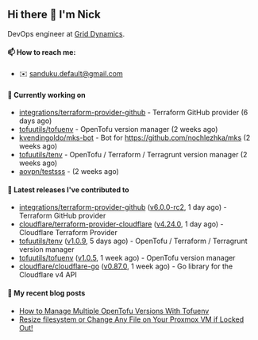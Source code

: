 ## Hi there 👋 I'm Nick

DevOps engineer at [Grid Dynamics](https://www.griddynamics.com/).

#### 📫 How to reach me:

- ✉️ sanduku.default@gmail.com

#### 👷 Currently working on


- [integrations/terraform-provider-github](https://github.com/integrations/terraform-provider-github) - Terraform GitHub provider (6 days ago)
- [tofuutils/tofuenv](https://github.com/tofuutils/tofuenv) - OpenTofu version manager (2 weeks ago)
- [kvendingoldo/mks-bot](https://github.com/kvendingoldo/mks-bot) - Bot for https://github.com/nochlezhka/mks (2 weeks ago)
- [tofuutils/tenv](https://github.com/tofuutils/tenv) - OpenTofu / Terraform / Terragrunt version manager (2 weeks ago)
- [aovpn/testsss](https://github.com/aovpn/testsss) -  (2 weeks ago)

#### 🔭 Latest releases I've contributed to

- [integrations/terraform-provider-github](https://github.com/integrations/terraform-provider-github) ([v6.0.0-rc2](https://github.com/integrations/terraform-provider-github/releases/tag/v6.0.0-rc2), 1 day ago) - Terraform GitHub provider
- [cloudflare/terraform-provider-cloudflare](https://github.com/cloudflare/terraform-provider-cloudflare) ([v4.24.0](https://github.com/cloudflare/terraform-provider-cloudflare/releases/tag/v4.24.0), 1 day ago) - Cloudflare Terraform Provider
- [tofuutils/tenv](https://github.com/tofuutils/tenv) ([v1.0.9](https://github.com/tofuutils/tenv/releases/tag/v1.0.9), 5 days ago) - OpenTofu / Terraform / Terragrunt version manager
- [tofuutils/tofuenv](https://github.com/tofuutils/tofuenv) ([v1.0.5](https://github.com/tofuutils/tofuenv/releases/tag/v1.0.5), 1 week ago) - OpenTofu version manager
- [cloudflare/cloudflare-go](https://github.com/cloudflare/cloudflare-go) ([v0.87.0](https://github.com/cloudflare/cloudflare-go/releases/tag/v0.87.0), 1 week ago) - Go library for the Cloudflare v4 API

#### 📜 My recent blog posts
- [How to Manage Multiple OpenTofu Versions With Tofuenv](https://hackernoon.com/how-to-manage-multiple-opentofu-versions-with-tofuenv)
- [Resize filesystem or Change Any File on Your Proxmox VM if Locked Out!](https://hackernoon.com/resize-filesystem-or-change-any-file-on-your-proxmox-vm-if-locked-out)
